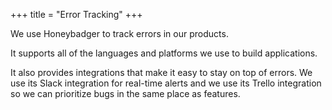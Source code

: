 +++
title = "Error Tracking"
+++

We use Honeybadger to track errors in our products.

It supports all of the languages and platforms we use to build applications.

It also provides integrations that make it easy to stay on top of errors. We use its Slack integration for real-time alerts and we use its Trello integration so we can prioritize bugs in the same place as features.